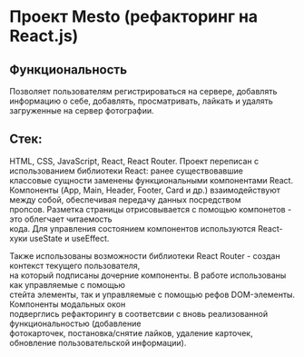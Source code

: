 # Проект Mesto (рефакторинг на React.js)

## Функциональность
Позволяет пользователям регистрироваться на сервере, добавлять информацию о себе, добавлять, просматривать, лайкать и удалять загруженные на сервер фотографии.

## Стек:
HTML, CSS, JavaScript, React, React Router. Проект переписан с использованием библиотеки React: ранее существовавшие   
классовые сущности заменены функциональными компонентами React. Компоненты (App, Main, Header, 
Footer, Card и др.) взаимодействуют между собой, обеспечивая передачу данных посредством  
пропсов. Разметка страницы отрисовывается с помощью компонетов - это облегчает читаемость  
кода. Для управления состоянием компонентов используются React-хуки useState и useEffect.

Также использованы возможности библиотеки React Router - создан контекст текущего пользователя,  
на который подписаны дочерние компоненты. В работе использованы как управляемые с помощью  
стейта элементы, так и управляемые с помощью рефов DOM-элементы. Компоненты модальных окон  
подверглись рефакторингу в соответсвии с вновь реализованной функциональностью (добавление  
фотокарточек, постановка/снятие лайков, удаление карточек, обновление пользовательской информации).

